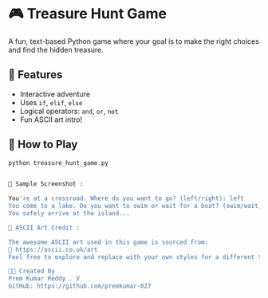 # 🎮 Treasure Hunt Game

A fun, text-based Python game where your goal is to make the right choices and find the hidden treasure.

## 🚀 Features

- Interactive adventure
- Uses `if`, `elif`, `else`
- Logical operators: `and`, `or`, `not`
- Fun ASCII art intro!

## 🧠 How to Play

```bash
python treasure_hunt_game.py


📸 Sample Screenshot :

You're at a crossroad. Where do you want to go? (left/right): left
You come to a lake. Do you want to swim or wait for a boat? (swim/wait): wait
You safely arrive at the island...

📜 ASCII Art Credit :

The awesome ASCII art used in this game is sourced from:
🔗 https://ascii.co.uk/art
Feel free to explore and replace with your own styles for a different treasure hunt experience

👨‍💻 Created By
Prem Kumar Reddy . V
GitHub: https://github.com/premkumar-027
